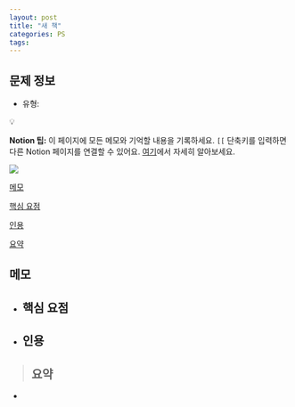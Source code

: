 ```yaml
---
layout: post
title: "새 책"
categories: PS
tags: 
---
```


## 문제 정보
- 유형: 

💡

**Notion 팁:** 이 페이지에 모든 메모와 기억할 내용을 기록하세요. `[[` 단축키를 입력하면 다른 Notion 페이지를 연결할 수 있어요. [여기](<https://www.notion.so/ko-kr/help/create-links-and-backlinks>)에서 자세히 알아보세요. 

[![](https://www.notion.so)](<https://www.notion.so>)

[메모](<#503c4e7d-4f45-470b-9461-b466d87553a5>)

[핵심 요점](<#a97619cc-8470-4382-a465-f07fc0328fa1>)

[인용](<#dbc9a5ad-43a2-432d-aada-e923008e3eaf>)

[요약](<#7c13f081-09c9-4062-82a2-7c15e3748f12>)

## 메모

  * ## 핵심 요점

  * ## 인용

> ## 요약

  * 
